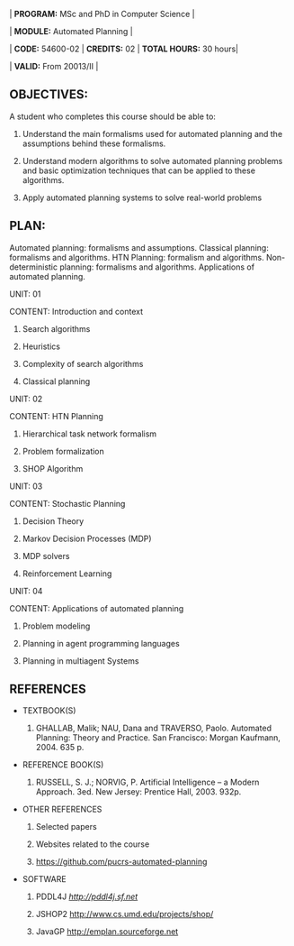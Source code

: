 | **PROGRAM:** MSc and PhD in Computer Science |

| **MODULE:** Automated Planning |

| **CODE:** 54600-02 | **CREDITS:** 02 | **TOTAL HOURS:** 30 hours|

| **VALID:** From 20013/II |


## OBJECTIVES: 
A student who completes this course should be able to:

1.  Understand the main formalisms used for automated planning and the assumptions behind these formalisms.

2.  Understand modern algorithms to solve automated planning problems and basic optimization techniques that can be applied to these algorithms.

3.  Apply automated planning systems to solve real-world problems

## PLAN:

Automated planning: formalisms and assumptions. Classical planning: formalisms and algorithms. HTN Planning: formalism and algorithms. Non-deterministic planning: formalisms and algorithms. Applications of automated planning.

UNIT: 01

CONTENT: Introduction and context

1.  Search algorithms

2.  Heuristics

3.  Complexity of search algorithms

4.  Classical planning

UNIT: 02

CONTENT: HTN Planning

1.  Hierarchical task network formalism

2.  Problem formalization

3.  SHOP Algorithm

UNIT: 03

CONTENT: Stochastic Planning

1.  Decision Theory

2.  Markov Decision Processes (MDP)

3.  MDP solvers

4.  Reinforcement Learning

UNIT: 04

CONTENT: Applications of automated planning

1.  Problem modeling

2.  Planning in agent programming languages

3.  Planning in multiagent Systems

## REFERENCES

-   TEXTBOOK(S)

	1.  GHALLAB, Malik; NAU, Dana and TRAVERSO, Paolo. Automated Planning: Theory and Practice. San Francisco: Morgan Kaufmann, 2004. 635 p.

-   REFERENCE BOOK(S)

	1.  RUSSELL, S. J.; NORVIG, P. Artificial Intelligence – a Modern Approach. 3ed. New Jersey: Prentice Hall, 2003. 932p.

-   OTHER REFERENCES

	1.  Selected papers
	
	2.  Websites related to the course
	
	3.  <https://github.com/pucrs-automated-planning>

-   SOFTWARE

	1.  PDDL4J *http://pddl4j.sf.net*
	
	2.  JSHOP2 <http://www.cs.umd.edu/projects/shop/>
	
	3.  JavaGP <http://emplan.sourceforge.net>


